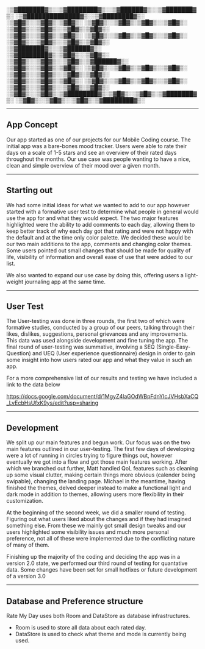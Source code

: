 

░▒▓███████▓▒░░▒▓████████▓▒░░▒▓██████▓▒░░▒▓███████▓▒░       ░▒▓██████████████▓▒░░▒▓████████▓▒░ 
░▒▓█▓▒░░▒▓█▓▒░▒▓█▓▒░      ░▒▓█▓▒░░▒▓█▓▒░▒▓█▓▒░░▒▓█▓▒░      ░▒▓█▓▒░░▒▓█▓▒░░▒▓█▓▒░▒▓█▓▒░        
░▒▓█▓▒░░▒▓█▓▒░▒▓█▓▒░      ░▒▓█▓▒░░▒▓█▓▒░▒▓█▓▒░░▒▓█▓▒░      ░▒▓█▓▒░░▒▓█▓▒░░▒▓█▓▒░▒▓█▓▒░        
░▒▓███████▓▒░░▒▓██████▓▒░ ░▒▓████████▓▒░▒▓█▓▒░░▒▓█▓▒░      ░▒▓█▓▒░░▒▓█▓▒░░▒▓█▓▒░▒▓██████▓▒░   
░▒▓█▓▒░░▒▓█▓▒░▒▓█▓▒░      ░▒▓█▓▒░░▒▓█▓▒░▒▓█▓▒░░▒▓█▓▒░      ░▒▓█▓▒░░▒▓█▓▒░░▒▓█▓▒░▒▓█▓▒░        
░▒▓█▓▒░░▒▓█▓▒░▒▓█▓▒░      ░▒▓█▓▒░░▒▓█▓▒░▒▓█▓▒░░▒▓█▓▒░      ░▒▓█▓▒░░▒▓█▓▒░░▒▓█▓▒░▒▓█▓▒░        
░▒▓█▓▒░░▒▓█▓▒░▒▓████████▓▒░▒▓█▓▒░░▒▓█▓▒░▒▓███████▓▒░       ░▒▓█▓▒░░▒▓█▓▒░░▒▓█▓▒░▒▓████████▓▒░ 
                                                                                              
                                                                                              

--------------------------------------------------------------------------------------------------------------
App Concept
--------------------------------------------------------------------------------------------------------------
Our app started as one of our projects for our Mobile Coding course. The initial app was a bare-bones mood tracker. Users were able to rate their days on a scale of 1-5 stars and see an overview of their rated days throughout the months. Our use case was people wanting to have a nice, clean and simple overview of their mood over a given month.

--------------------------------------------------------------------------------------------------------------
Starting out
--------------------------------------------------------------------------------------------------------------
We had some initial ideas for what we wanted to add to our app however started with a formative user test to determine what people in general would use the app for and what they would expect. The two major features highlighted were the ability to add comments to each day, allowing them to keep better track of why each day got that rating and were not happy with the default and at the time only color palette. We decided these would be our two main additions to the app, comments and changing color themes. Some users pointed out small changes that should be made for quality of life, visibility of information and overall ease of use that were added to our list.

We also wanted to expand our use case by doing this, offering users a light-weight journaling app at the same time.

--------------------------------------------------------------------------------------------------------------
User Test
--------------------------------------------------------------------------------------------------------------
The User-testing was done in three rounds, the first two of which were formative studies, conducted by a group of our peers, talking through their likes, dislikes, suggestions, personal grievances and any improvements. This data was used alongside development and fine tuning the app. The final round of user-testing was summative, involving a SEQ (Single-Easy-Question) and UEQ (User experience questionnaire) design in order to gain some insight into how users rated our app and what they value in such an app.

For a more comprehensive list of our results and testing we have included a link to the data below

https://docs.google.com/document/d/1MgyZ4laGOdWBpFdnYIcJVHsbXaCQ_LvEcbHsUfxK9ys/edit?usp=sharing

--------------------------------------------------------------------------------------------------------------
Development
--------------------------------------------------------------------------------------------------------------
We split up our main features and begun work. Our focus was on the two main features outlined in our user-testing. The first few days of developing were a lot of running in circles trying to figure things out, however eventually we got into a flow and got those main features working. After which we branched out further, Matt handled QoL features such as cleaning up some visual clutter, making certain things more obvious (calender being swipable), changing the landing page. Michael in the meantime, having finished the themes, delved deeper instead to make a functional light and dark mode in addition to themes, allowing users more flexibility in their customization. 

At the beginning of the second week, we did a smaller round of testing. Figuring out what users liked about the changes and if they had imagined something else. From these we mainly got small design tweaks and our users highlighted some visibility issues and much more personal preference, not all of these were implemented due to the conflicting nature of many of them.

Finishing up the majority of the coding and deciding the app was in a version 2.0 state, we performed our third round of testing for quantative data. Some changes have been set for small hotfixes or future development of a version 3.0

--------------------------------------------------------------------------------------------------------------
Database and Preference structure
--------------------------------------------------------------------------------------------------------------
Rate My Day uses both Room and DataStore as database infrastructures.
- Room is used to store all data about each rated day.
- DataStore is used to check what theme and mode is currently being used.
